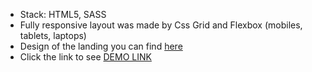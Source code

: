 - Stack: HTML5, SASS
- Fully responsive layout was made by Css Grid and Flexbox (mobiles, tablets, laptops)
- Design of the landing you can find [here](https://www.figma.com/file/Fz588JKGuPS2Bk21De4KE5/brand_of_eco-cosmetics-(Edit)?node-id=1%3A2)
- Click the link to see [DEMO LINK](https://sofiiaasieieva.github.io/Eco-cosmetics-website/)
